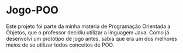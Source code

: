 # Jogo-POO
Este projeto foi parte da minha matéria de Programação Orientada a Objetos, que o professor decidiu utilizar a linguagem Java. Como já desenvolvi um protótipo de jogo antes, sabia que era um dos melhores meios de se utilizar todos conceitos de POO.

